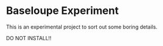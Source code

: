 Baseloupe Experiment
====================

This is an experimental project to sort out some boring details.

DO NOT INSTALL!!

